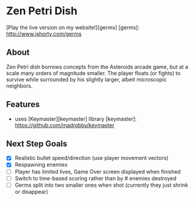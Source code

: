 # Zen Petri Dish

[Play the live version on my website!][germs]
[germs]: http://www.jshorty.com/germs

## About
Zen Petri dish borrows concepts from the Asteroids arcade game, but at a scale many orders of magnitude smaller. The player floats (or fights) to survive while surrounded by his slightly larger, albeit microscopic neighbors.

## Features
- uses [Keymaster][keymaster] library
[keymaster]: https://github.com/madrobby/keymaster

## Next Step Goals
- [X] Realistic bullet speed/direction (use player movement vectors)
- [X] Respawning enemies
- [ ] Player has limited lives, Game Over screen displayed when finished
- [ ] Switch to time-based scoring rather than by # enemies destroyed
- [ ] Germs split into two smaller ones when shot (currently they just shrink or disappear)

